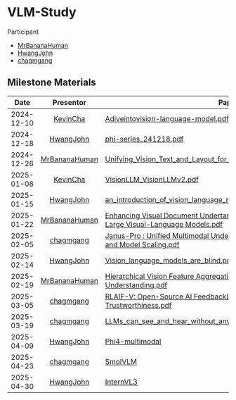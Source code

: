 
# VLM-Study

Participant
* [MrBananaHuman](https://github.com/MrBananaHuman)
* [HwangJohn](https://github.com/HwangJohn)
* [chagmgang](https://github.com/chagmgang)

## Milestone Materials

|   Date  |       Presentor       |                                                                                                              Paper                                                                                                       |
|:-------:|:--------------------:|------------------------------------------------------------------------------------------------------------------------------------------------------------------------------------------------------------------|
| 2024-12-10 |     [KevinCha](https://github.com/chagmgang)     |  [Adiveintovision-language-model.pdf](/material/Adiveintovision-language-model.pdf) |
| 2024-12-18 |     [HwangJohn](https://github.com/HwangJohn)     |  [phi-series_241218.pdf](/material/TalkFile_phi-series_241218.pdf) |
| 2024-12-26 |     [MrBananaHuman](https://github.com/MrBananaHuman)     |  [Unifying_Vision_Text_and_Layout_for_Universal_Document_Processing.pdf](/material/Unifying_Vision,_Text,_and_Layout_for_Universal_Document_Processing.pdf) |
| 2025-01-08 |     [KevinCha](https://github.com/chagmgang)     |  [VisionLLM_VisionLLMv2.pdf](/material/VisionLLM_VisionLLMv2.pdf) |
| 2025-01-15 |     [HwangJohn](https://github.com/HwangJohn)     |  [an_introduction_of_vision_language_model.pdf](/material/an_introduction_of_vision_language_model.pdf) |
| 2025-01-22 |     [MrBananaHuman](https://github.com/MrBananaHuman)     |  [Enhancing Visual Document Undertanding with Contrastive Learning in Large Visual-Language Models.pdf](/material/doco.pdf) |
| 2025-02-05 |     [chagmgang](https://github.com/chagmgang)     |  [Janus-Pro : Unified Multimodal Understanding and Generation with Data and Model Scaling.pdf](/material/janus-pro.pdf) |
| 2025-02-14 |     [HwangJohn](https://github.com/HwangJohn)     |  [Vision_language_models_are_blind.pdf](/material/Vision_language_models_are_blind.pdf) |
| 2025-02-19 |     [MrBananaHuman](https://github.com/MrBananaHuman)     |  [Hierarchical Vision Feature Aggregation for OCR-Free Document Understanding.pdf](/material/vlm.pdf) |
| 2025-03-05 |     [chagmgang](https://github.com/chagmgang)     |  [RLAIF-V: Open-Source AI FeedbackLeads to Super GPT-4V Trustworthiness.pdf](/material/RLAIF-V.pdf) |
| 2025-03-19 |     [chagmgang](https://github.com/chagmgang)     |  [LLMs_can_see_and_hear_without_any_training](/material/LLMs_can_see_and_hear_without_any_training.pdf) |
| 2025-04-09 |     [HwangJohn](https://github.com/HwangJohn)     |  [Phi4-multimodal](https://github.com/HwangJohn/vlm-study/tree/main/phi-multimodal)|
| 2025-04-23 |     [chagmgang](https://github.com/chagmgang)     |  [SmolVLM](/material/SmolVLM.pdf) |
| 2025-04-30 |     [HwangJohn](https://github.com/HwangJohn)     |  [InternVL3](/material/InternVL3.pdf) |
